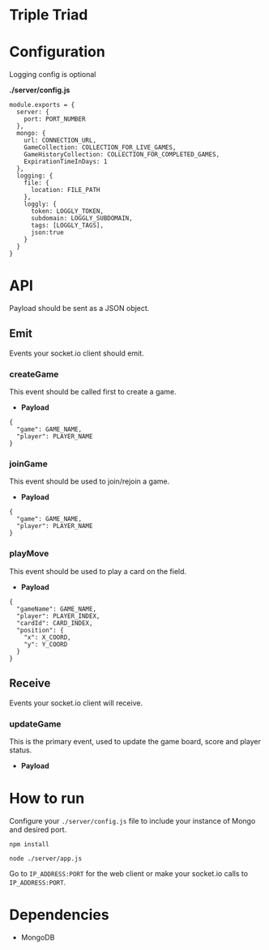 # Triple Triad

# Configuration
Logging config is optional

**./server/config.js**
```
module.exports = {
  server: {
    port: PORT_NUMBER
  },
  mongo: {
    url: CONNECTION_URL,
    GameCollection: COLLECTION_FOR_LIVE_GAMES,
    GameHistoryCollection: COLLECTION_FOR_COMPLETED_GAMES,
    ExpirationTimeInDays: 1
  },
  logging: {
    file: {
      location: FILE_PATH
    },
    loggly: {
      token: LOGGLY_TOKEN,
      subdomain: LOGGLY_SUBDOMAIN,
      tags: [LOGGLY_TAGS],
      json:true
    }
  }
}
```

# API

Payload should be sent as a JSON object.

## Emit

Events your socket.io client should emit.

### createGame

  This event should be called first to create a game.
  
  * **Payload**

  ```
  {
    "game": GAME_NAME,
    "player": PLAYER_NAME
  }
  ```

### joinGame

  This event should be used to join/rejoin a game.
  
  * **Payload**

  ```
  {
    "game": GAME_NAME,
    "player": PLAYER_NAME
  }
  ```

### playMove

  This event should be used to play a card on the field.
  
  * **Payload**

  ```
  {
    "gameName": GAME_NAME,
    "player": PLAYER_INDEX,
    "cardId": CARD_INDEX,
    "position": {
      "x": X_COORD,
      "y": Y_COORD
    }
  }
  ```

## Receive

Events your socket.io client will receive.

### updateGame

  This is the primary event, used to update the game board, score and player status.

  * **Payload**


# How to run

Configure your `./server/config.js` file to include your instance of Mongo and desired port.

```npm install```

```node ./server/app.js```

Go to `IP_ADDRESS:PORT` for the web client or make your socket.io calls to `IP_ADDRESS:PORT`.

# Dependencies

* MongoDB